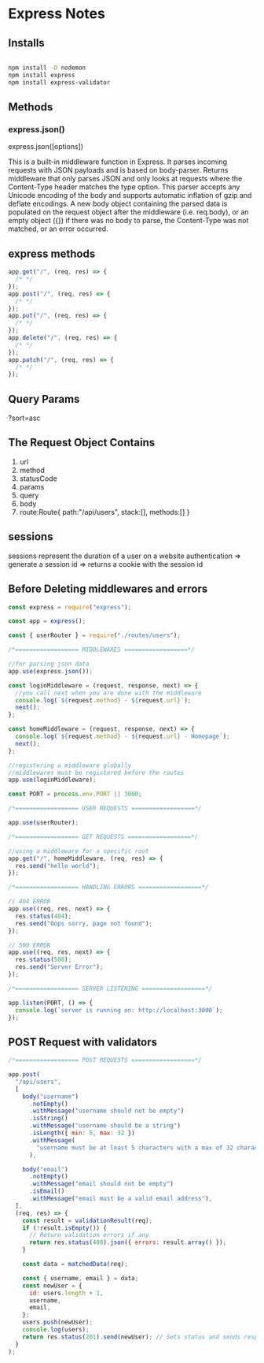 # Express Notes

## Installs

```bash

npm install -D nodemon
npm install express
npm install express-validator

```

## Methods

### express.json()

express.json([options])

This is a built-in middleware function in Express. It parses incoming requests with JSON payloads and is based on body-parser.
Returns middleware that only parses JSON and only looks at requests where the Content-Type header matches the type option. This parser accepts any Unicode encoding of the body and supports automatic inflation of gzip and deflate encodings.
A new body object containing the parsed data is populated on the request object after the middleware (i.e. req.body), or an empty object ({}) if there was no body to parse, the Content-Type was not matched, or an error occurred.

## express methods

```javascript
app.get("/", (req, res) => {
  /* */
});
app.post("/", (req, res) => {
  /* */
});
app.put("/", (req, res) => {
  /* */
});
app.delete("/", (req, res) => {
  /* */
});
app.patch("/", (req, res) => {
  /* */
});
```

## Query Params

?sort=asc

## The Request Object Contains

1. url
2. method
3. statusCode
4. params
5. query
6. body
7. route:Route{
   path:"/api/users",
   stack:[],
   methods:[]
   }

## sessions

sessions represent the duration of a user on a website
authentication => generate a session id => returns a cookie with the session id

## Before Deleting middlewares and errors

```javascript
const express = require("express");

const app = express();

const { userRouter } = require("./routes/users");

/*================== MIDDLEWARES ==================*/

//for parsing json data
app.use(express.json());

const loginMiddleware = (request, response, next) => {
  //you call next when you are done with the middleware
  console.log(`${request.method} - ${request.url}`);
  next();
};

const homeMiddleware = (request, response, next) => {
  console.log(`${request.method} - ${request.url} - Homepage`);
  next();
};

//registering a middleware globally
//middlewares must be registered before the routes
app.use(loginMiddleware);

const PORT = process.env.PORT || 3000;

/*================== USER REQUESTS ==================*/

app.use(userRouter);

/*================== GET REQUESTS ==================*/

//using a middleware for a specific root
app.get("/", homeMiddleware, (req, res) => {
  res.send("hello world");
});

/*================== HANDLING ERRORS ==================*/

// 404 ERROR
app.use((req, res, next) => {
  res.status(404);
  res.send("Oops sorry, page not found");
});

// 500 ERROR
app.use((req, res, next) => {
  res.status(500);
  res.send("Server Error");
});

/*================== SERVER LISTENING ==================*/

app.listen(PORT, () => {
  console.log(`server is running on: http://localhost:3000`);
});
```

## POST Request with validators

```javascript
/*================== POST REQUESTS ==================*/

app.post(
  "/api/users",
  [
    body("username")
      .notEmpty()
      .withMessage("username should not be empty")
      .isString()
      .withMessage("username should be a string")
      .isLength({ min: 5, max: 32 })
      .withMessage(
        "username must be at least 5 characters with a max of 32 characters"
      ),

    body("email")
      .notEmpty()
      .withMessage("email should not be empty")
      .isEmail()
      .withMessage("email must be a valid email address"),
  ],
  (req, res) => {
    const result = validationResult(req);
    if (!result.isEmpty()) {
      // Return validation errors if any
      return res.status(400).json({ errors: result.array() });
    }

    const data = matchedData(req);

    const { username, email } = data;
    const newUser = {
      id: users.length + 1,
      username,
      email,
    };
    users.push(newUser);
    console.log(users);
    return res.status(201).send(newUser); // Sets status and sends response
  }
);
```

